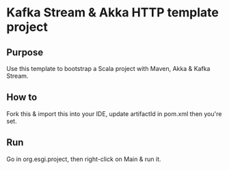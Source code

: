 # Kafka Stream & Akka HTTP template project

## Purpose

Use this template to bootstrap a Scala project with Maven, Akka & Kafka Stream.

## How to

Fork this & import this into your IDE, update artifactId in pom.xml then you're set.

## Run

Go in org.esgi.project, then right-click on Main & run it.
